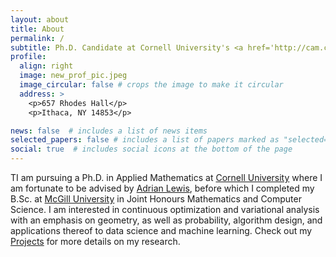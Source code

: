 ```yaml
---
layout: about
title: About
permalink: /
subtitle: Ph.D. Candidate at Cornell University's <a href='http://cam.cornell.edu/cam'>Center for Applied Mathematics</a>
profile:
  align: right
  image: new_prof_pic.jpeg
  image_circular: false # crops the image to make it circular
  address: >
    <p>657 Rhodes Hall</p>
    <p>Ithaca, NY 14853</p>

news: false  # includes a list of news items
selected_papers: false # includes a list of papers marked as "selected={true}"
social: true  # includes social icons at the bottom of the page
---
```


TI am pursuing a Ph.D. in Applied Mathematics at <a href='https://www.cornell.edu/'>Cornell University</a> where I am fortunate to be advised by
<a href='https://people.orie.cornell.edu/aslewis/'>Adrian Lewis</a>, before which I completed my B.Sc. at <a href='https://www.mcgill.ca/'>McGill University</a> in Joint Honours
Mathematics and Computer Science. I am interested in continuous optimization and variational analysis with an emphasis on geometry, as 
well as probability, algorithm design, and applications thereof to data science and machine learning.
Check out my <a href="/projects/">Projects</a> for more details on my research.


<!--During my undergrad I collaborated with
 <a href='https://www.math.mcgill.ca/hoheisel/'>Tim Hoheisel</a> and 
<a href='https://friedlander.io/'>Michael P. Friedlander</a>
on a research project about the variational analysis and efficient computation of epigraphical projections in nonsmooth optimization.
In 2021 I continued working with Tim Hoheisel,  <a href='https://www.math.mcgill.ca/rchoksi/'>Rustum Choksi</a>, <a href='https://yakov-vaisbourd.github.io/'>Yakov Vaisbourd</a>, and <a href='https://www.damtp.cam.ac.uk/user/cbs31/Home.html'>Carola-Bibiane Schöenlieb</a> 
 on an information-theoretic approach for regularizing ill-posed inverse problems. -->

 
<!--<a href='/assets/pdf/cv.pdf' target="_blank">Curriculum vitae</a>-->


